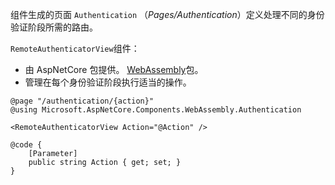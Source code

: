 组件生成的页面 `Authentication` （*Pages/Authentication*）定义处理不同的身份验证阶段所需的路由。

`RemoteAuthenticatorView`组件：

* 由 AspNetCore 包提供。 [WebAssembly](https://www.nuget.org/packages/Microsoft.AspNetCore.Components.WebAssembly.Authentication/)包。
* 管理在每个身份验证阶段执行适当的操作。

```razor
@page "/authentication/{action}"
@using Microsoft.AspNetCore.Components.WebAssembly.Authentication

<RemoteAuthenticatorView Action="@Action" />

@code {
    [Parameter]
    public string Action { get; set; }
}
```
